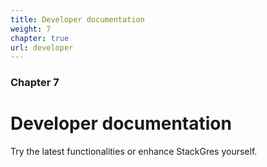 ```yaml
---
title: Developer documentation
weight: 7
chapter: true
url: developer
---
```


### Chapter 7

# Developer documentation

Try the latest functionalities or enhance StackGres yourself.
